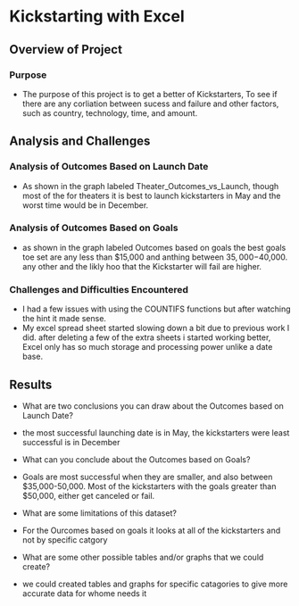 # Kickstarting with Excel

## Overview of Project 

### Purpose
-   The purpose of this project is to get a better of Kickstarters, To see if there are any corliation between sucess and failure and other factors, such as country, technology, time, and amount.

## Analysis and Challenges

### Analysis of Outcomes Based on Launch Date
-   As shown in the graph labeled Theater_Outcomes_vs_Launch, though most of the for theaters it is best to launch kickstarters in May and the worst time would be in December. 

### Analysis of Outcomes Based on Goals
-   as shown in the graph labeled Outcomes based on goals the best goals toe set are any less than $15,000 and anthing between $35,000-$40,000. any other and the likly hoo that the Kickstarter will fail are higher.

### Challenges and Difficulties Encountered
-   I had a few issues with using the COUNTIFS functions but after watching the hint it made sense.
-   My excel spread sheet started slowing down a bit due to previous work I did. after deleting a few of the extra sheets i started working better, Excel only has so much storage and processing power unlike a date base.

## Results

- What are two conclusions you can draw about the Outcomes based on Launch Date?
-   the most successful launching date is in May, the kickstarters were least successful is in December

- What can you conclude about the Outcomes based on Goals?
-   Goals are most successful when they are smaller, and also between $35,000-50,000. Most of the kickstarters with the goals greater than $50,000, either get canceled or fail.

- What are some limitations of this dataset?
-   For the Ourcomes based on goals it looks at all of the kickstarters and not by specific catgory


- What are some other possible tables and/or graphs that we could create?
-   we could created tables and graphs for specific catagories to give more accurate data for whome needs it
